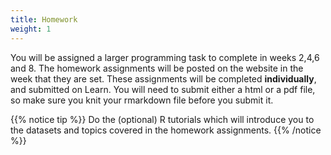 ```yaml
---
title: Homework
weight: 1
---
```


You will be assigned a larger programming task to complete in weeks 2,4,6 and 8. The homework assignments will be posted on the website in the week that they are set. These assignments will be completed __individually__, and submitted on Learn. You will need to submit either a html or a pdf file, so make sure you knit your rmarkdown file before you submit it. 

{{% notice tip %}}
Do the (optional) R tutorials which will introduce you to the datasets and topics covered in the homework assignments.
{{% /notice %}}